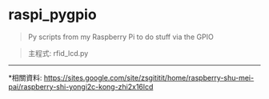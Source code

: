 raspi_pygpio
============

>Py scripts from my Raspberry Pi to do stuff via the GPIO

>主程式: rfid_lcd.py
-----------------
*相關資料:
https://sites.google.com/site/zsgititit/home/raspberry-shu-mei-pai/raspberry-shi-yongi2c-kong-zhi2x16lcd

